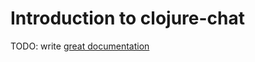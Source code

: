 # Introduction to clojure-chat

TODO: write [great documentation](http://jacobian.org/writing/what-to-write/)
